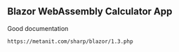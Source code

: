 ## Blazor WebAssembly Calculator App

Good documentation

```
https://metanit.com/sharp/blazor/1.3.php
```

